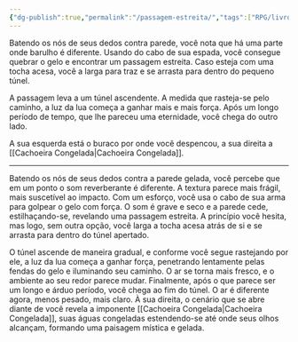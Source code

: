 ```yaml
---
{"dg-publish":true,"permalink":"/passagem-estreita/","tags":["RPG/livro-jogo/Aasthar/story-points"],"created":"2024-12-23T15:46:23.584-05:00","updated":"2025-01-08T16:14:25.659-05:00"}
---
```



Batendo os nós de seus dedos contra parede, você nota que há uma parte onde barulho é diferente. Usando do cabo de sua espada, você consegue quebrar o gelo e encontrar um passagem estreita. Caso esteja com uma tocha acesa, você a larga para traz e se arrasta para dentro do pequeno túnel.

A passagem leva a um túnel ascendente. A medida que rasteja-se pelo caminho, a luz da lua começa a ganhar mais e mais força. Após um longo período de tempo, que lhe pareceu uma eternidade, você chega do outro lado.

A sua esquerda está o buraco por onde você despencou, a sua direita a [[Cachoeira Congelada\|Cachoeira Congelada]].

---

Batendo os nós de seus dedos contra a parede gelada, você percebe que em um ponto o som reverberante é diferente. A textura parece mais frágil, mais suscetível ao impacto. Com um esforço, você usa o cabo de sua arma para golpear o gelo com força. O som é grave e seco e a parede cede, estilhaçando-se, revelando uma passagem estreita. A princípio você hesita, mas logo, sem outra opção, você larga a tocha acesa atrás de si e se arrasta para dentro do túnel apertado.

O túnel ascende de maneira gradual, e conforme você segue rastejando por ele, a luz da lua começa a ganhar força, penetrando lentamente pelas fendas do gelo e iluminando seu caminho. O ar se torna mais fresco, e o ambiente ao seu redor parece mudar. Finalmente, após o que parece ser um longo e árduo período, você chega ao fim do túnel. O ar é diferente agora, menos pesado, mais claro. À sua direita, o cenário que se abre diante de você revela a imponente [[Cachoeira Congelada\|Cachoeira Congelada]], suas águas congeladas estendendo-se até onde seus olhos alcançam, formando uma paisagem mística e gelada.
